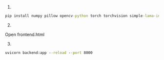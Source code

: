 1.
```cmd
pip install numpy pillow opencv-python torch torchvision simple-lama-inpainting rembg "fastapi[all]" python-multipart
```
2.
Open frontend.html

3. 
```cmd
uvicorn backend:app --reload --port 8000
```
